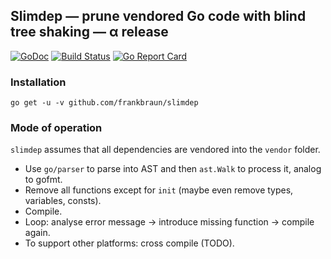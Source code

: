 ## Slimdep — prune vendored Go code with blind tree shaking — α release

[![GoDoc](https://img.shields.io/badge/go-documentation-blue.svg?style=flat-square)](https://godoc.org/github.com/frankbraun/slimdep) [![Build Status](https://img.shields.io/travis/frankbraun/slimdep.svg?style=flat-square)](https://travis-ci.org/frankbraun/slimdep) [![Go Report Card](https://goreportcard.com/badge/github.com/frankbraun/slimdep?style=flat-square)](https://goreportcard.com/report/github.com/frankbraun/slimdep)

### Installation

```
go get -u -v github.com/frankbraun/slimdep
```

### Mode of operation

`slimdep` assumes that all dependencies are vendored into the `vendor` folder.

- Use `go/parser` to parse into AST and then `ast.Walk` to process it,
  analog to gofmt.
- Remove all functions except for `init` (maybe even remove types, variables,
  consts).
- Compile.
- Loop: analyse error message -> introduce missing function -> compile again.
- To support other platforms: cross compile (TODO).

